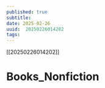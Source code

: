 ```yaml
---
published: true
subtitle: 
date: 2025-02-26
uuid:  20250226014202
tags: 
---
```


[[20250226014202]]

# Books_Nonfiction

